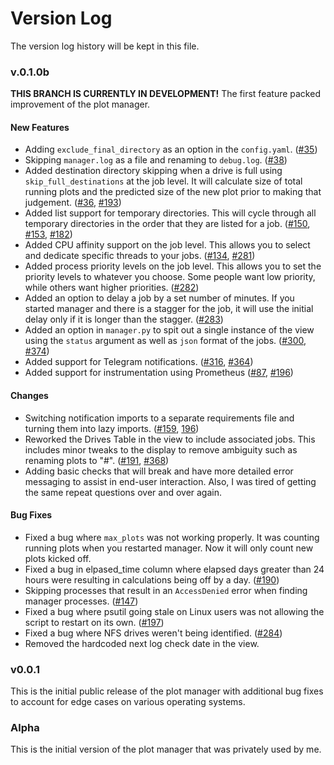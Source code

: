 # Version Log
The version log history will be kept in this file.

### v.0.1.0b
**THIS BRANCH IS CURRENTLY IN DEVELOPMENT!** The first feature packed improvement of the plot manager.

#### New Features
- Adding `exclude_final_directory` as an option in the `config.yaml`. ([#35](https://github.com/swar/Swar-Chia-Plot-Manager/pull/35))
- Skipping `manager.log` as a file and renaming to `debug.log`. ([#38](https://github.com/swar/Swar-Chia-Plot-Manager/pull/38))
- Added destination directory skipping when a drive is full using `skip_full_destinations` at the job level. It will calculate size of total running plots and the predicted size of the new plot prior to making that judgement. ([#36](https://github.com/swar/Swar-Chia-Plot-Manager/pull/36), [#193](https://github.com/swar/Swar-Chia-Plot-Manager/pull/193))
- Added list support for temporary directories. This will cycle through all temporary directories in the order that they are listed for a job. ([#150](https://github.com/swar/Swar-Chia-Plot-Manager/pull/150), [#153](https://github.com/swar/Swar-Chia-Plot-Manager/pull/153/files), [#182](https://github.com/swar/Swar-Chia-Plot-Manager/pull/182))
- Added CPU affinity support on the job level. This allows you to select and dedicate specific threads to your jobs. ([#134](https://github.com/swar/Swar-Chia-Plot-Manager/pull/134), [#281](https://github.com/swar/Swar-Chia-Plot-Manager/pull/281))
- Added process priority levels on the job level. This allows you to set the priority levels to whatever you choose. Some people want low priority, while others want higher priorities. ([#282](https://github.com/swar/Swar-Chia-Plot-Manager/pull/282))
- Added an option to delay a job by a set number of minutes. If you started manager and there is a stagger for the job, it will use the initial delay only if it is longer than the stagger. ([#283](https://github.com/swar/Swar-Chia-Plot-Manager/pull/283)) 
- Added an option in `manager.py` to spit out a single instance of the view using the `status` argument as well as `json` format of the jobs. ([#300](https://github.com/swar/Swar-Chia-Plot-Manager/pull/300), [#374](https://github.com/swar/Swar-Chia-Plot-Manager/pull/374))
- Added support for Telegram notifications. ([#316](https://github.com/swar/Swar-Chia-Plot-Manager/pull/316), [#364](https://github.com/swar/Swar-Chia-Plot-Manager/pull/364))
- Added support for instrumentation using Prometheus ([#87](https://github.com/swar/Swar-Chia-Plot-Manager/pull/87), [#196](https://github.com/swar/Swar-Chia-Plot-Manager/pull/196))

#### Changes
- Switching notification imports to a separate requirements file and turning them into lazy imports. ([#159](https://github.com/swar/Swar-Chia-Plot-Manager/pull/159), [196](https://github.com/swar/Swar-Chia-Plot-Manager/pull/196))
- Reworked the Drives Table in the view to include associated jobs. This includes minor tweaks to the display to remove ambiguity such as renaming plots to "#". ([#191](https://github.com/swar/Swar-Chia-Plot-Manager/pull/191), [#368](https://github.com/swar/Swar-Chia-Plot-Manager/pull/368))
- Adding basic checks that will break and have more detailed error messaging to assist in end-user interaction. Also, I was tired of getting the same repeat questions over and over again.

#### Bug Fixes
- Fixed a bug where `max_plots` was not working properly. It was counting running plots when you restarted manager. Now it will only count new plots kicked off.
- Fixed a bug in elpased_time column where elapsed days greater than 24 hours were resulting in calculations being off by a day. ([#190](https://github.com/swar/Swar-Chia-Plot-Manager/pull/190))  
- Skipping processes that result in an `AccessDenied` error when finding manager processes. ([#147](https://github.com/swar/Swar-Chia-Plot-Manager/pull/147)) 
- Fixed a bug where psutil going stale on Linux users was not allowing the script to restart on its own. ([#197](https://github.com/swar/Swar-Chia-Plot-Manager/pull/197))
- Fixed a bug where NFS drives weren't being identified. ([#284](https://github.com/swar/Swar-Chia-Plot-Manager/pull/284))
- Removed the hardcoded next log check date in the view.

### v0.0.1
This is the initial public release of the plot manager with additional bug fixes to account for edge cases on various operating systems.


### Alpha
This is the initial version of the plot manager that was privately used by me.
